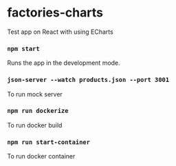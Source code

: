 # factories-charts
Test app on React with using ECharts


### `npm start`
Runs the app in the development mode.


### `json-server --watch products.json --port 3001`
To run mock server

### `npm run dockerize`
To run docker build

### `npm run start-container`
To run docker container
